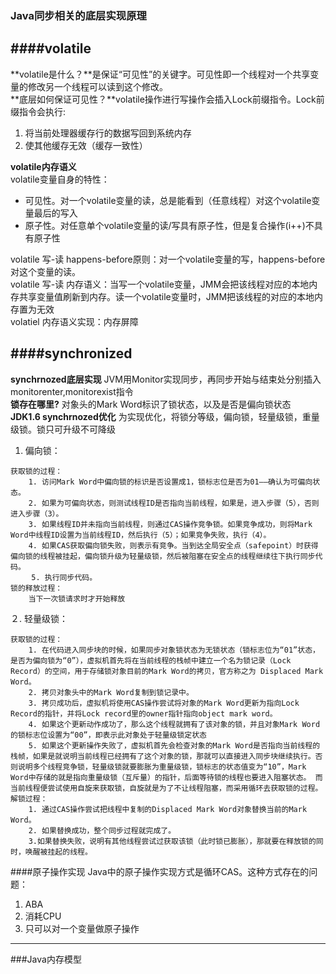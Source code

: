 ### Java同步相关的底层实现原理
####volatile
---
**volatile是什么？**是保证“可见性”的关键字。可见性即一个线程对一个共享变量的修改另一个线程可以读到这个修改。</br>
**底层如何保证可见性？**volatile操作进行写操作会插入Lock前缀指令。Lock前缀指令会执行:</br>

1. 将当前处理器缓存行的数据写回到系统内存</br>
2. 使其他缓存无效（缓存一致性）

**volatile内存语义** </br>
volatile变量自身的特性：

* 可见性。对一个volatile变量的读，总是能看到（任意线程）对这个volatile变量最后的写入
* 原子性。对任意单个volatile变量的读/写具有原子性，但是复合操作(i++)不具有原子性

volatile 写-读 happens-before原则：对一个volatile变量的写，happens-before对这个变量的读。</br>
volatile 写-读 内存语义：当写一个volatile变量，JMM会把该线程对应的本地内存共享变量值刷新到内存。读一个volatile变量时，JMM把该线程的对应的本地内存置为无效</br>
volatiel 内存语义实现：内存屏障

####synchronized
---
**synchrnozed底层实现** JVM用Monitor实现同步，再同步开始与结束处分别插入monitorenter,monitorexist指令</br>
**锁存在哪里?** 对象头的Mark Word标识了锁状态，以及是否是偏向锁状态</br>
**JDK1.6 synchrnozed优化** 为实现优化，将锁分等级，偏向锁，轻量级锁，重量级锁。锁只可升级不可降级</br>

1. 偏向锁：</br>
```
获取锁的过程：
	1. 访问Mark Word中偏向锁的标识是否设置成1，锁标志位是否为01——确认为可偏向状态。
	2. 如果为可偏向状态，则测试线程ID是否指向当前线程，如果是，进入步骤（5），否则进入步骤（3）。
	3. 如果线程ID并未指向当前线程，则通过CAS操作竞争锁。如果竞争成功，则将Mark Word中线程ID设置为当前线程ID，然后执行（5）；如果竞争失败，执行（4）。
	4. 如果CAS获取偏向锁失败，则表示有竞争。当到达全局安全点（safepoint）时获得偏向锁的线程被挂起，偏向锁升级为轻量级锁，然后被阻塞在安全点的线程继续往下执行同步代码。
　	5. 执行同步代码。
锁的释放过程：
	当下一次锁请求时才开始释放
```
２. 轻量级锁：<br>
```
获取锁的过程：
	1. 在代码进入同步块的时候，如果同步对象锁状态为无锁状态（锁标志位为“01”状态，是否为偏向锁为“0”），虚拟机首先将在当前线程的栈帧中建立一个名为锁记录（Lock Record）的空间，用于存储锁对象目前的Mark Word的拷贝，官方称之为 Displaced Mark Word。
	2. 拷贝对象头中的Mark Word复制到锁记录中。
	3. 拷贝成功后，虚拟机将使用CAS操作尝试将对象的Mark Word更新为指向Lock Record的指针，并将Lock record里的owner指针指向object mark word。
	4. 如果这个更新动作成功了，那么这个线程就拥有了该对象的锁，并且对象Mark Word的锁标志位设置为“00”，即表示此对象处于轻量级锁定状态
	5. 如果这个更新操作失败了，虚拟机首先会检查对象的Mark Word是否指向当前线程的栈帧，如果是就说明当前线程已经拥有了这个对象的锁，那就可以直接进入同步块继续执行。否则说明多个线程竞争锁，轻量级锁就要膨胀为重量级锁，锁标志的状态值变为“10”，Mark Word中存储的就是指向重量级锁（互斥量）的指针，后面等待锁的线程也要进入阻塞状态。 而当前线程便尝试使用自旋来获取锁，自旋就是为了不让线程阻塞，而采用循环去获取锁的过程。
解锁过程：
	1. 通过CAS操作尝试把线程中复制的Displaced Mark Word对象替换当前的Mark Word。
	2. 如果替换成功，整个同步过程就完成了。
	3.如果替换失败，说明有其他线程尝试过获取该锁（此时锁已膨胀），那就要在释放锁的同时，唤醒被挂起的线程。
```


####原子操作实现
Java中的原子操作实现方式是循环CAS。这种方式存在的问题：

1. ABA
2. 消耗CPU
3. 只可以对一个变量做原子操作

---

###Java内存模型
